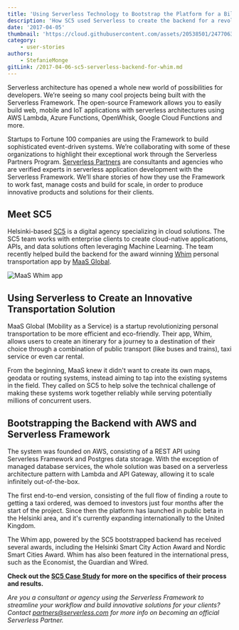 ```yaml
---
title: 'Using Serverless Technology to Bootstrap the Platform for a Billion Dollar Business Opportunity'
description: 'How SC5 used Serverless to create the backend for a revolutionary transportation app.'
date: '2017-04-05'
thumbnail: 'https://cloud.githubusercontent.com/assets/20538501/24770638/45a78f82-1ad0-11e7-97c5-7cfed24d1e9b.png'
category:
    - user-stories
authors:
    - StefanieMonge
gitLink: /2017-04-06-sc5-serverless-backend-for-whim.md
---
```

Serverless architecture has opened a whole new world of possibilities for developers. We’re seeing so many cool projects being built with the Serverless Framework. The open-source Framework allows you to easily build web, mobile and IoT applications with serverless architectures using AWS Lambda, Azure Functions, OpenWhisk, Google Cloud Functions and more.

Startups to Fortune 100 companies are using the Framework to build sophisticated event-driven systems. We’re collaborating with some of these organizations to highlight their exceptional work through the Serverless Partners Program. [Serverless Partners](https://serverless.com/partners/) are consultants and agencies who are verified experts in serverless application development with the Serverless Framework. We’ll share stories of how they use the Framework to work fast, manage costs and build for scale, in order to produce innovative products and solutions for their clients.

## Meet SC5

Helsinki-based [SC5](https://sc5.io/) is a digital agency specializing in cloud solutions. The SC5 team works with enterprise clients to create cloud-native applications, APIs, and data solutions often leveraging Machine Learning. The team recently helped build the backend for the award winning [Whim](http://whimapp.com/fi-en/) personal transportation app by [MaaS Global](http://maas.global/).

<img src="https://s3-us-west-2.amazonaws.com/assets.site.serverless.com/partners/maas-whim-app.png" alt="MaaS Whim app" />

## Using Serverless to Create an Innovative Transportation Solution

MaaS Global (Mobility as a Service) is a startup revolutionizing personal transportation to be more efficient and eco-friendly. Their app, Whim, allows users to create an itinerary for a journey to a destination of their choice through a combination of public transport (like buses and trains), taxi service or even car rental.

From the beginning, MaaS knew it didn't want to create its own maps, geodata or routing systems, instead aiming to tap into the existing systems in the field. They called on SC5 to help solve the technical challenge of making these systems work together reliably while serving potentially millions of concurrent users.

## Bootstrapping the Backend with AWS and Serverless Framework

The system was founded on AWS, consisting of a REST API using Serverless Framework and Postgres data storage. With the exception of managed database services, the whole solution was based on a serverless architecture pattern with Lambda and API Gateway, allowing it to scale infinitely out-of-the-box.

The first end-to-end version, consisting of the full flow of finding a route to getting a taxi ordered, was demoed to investors just four months after the start of the project. Since then the platform has launched in public beta in the Helsinki area, and it's currently expanding internationally to the United Kingdom.

The Whim app, powered by the SC5 bootstrapped backend has received several awards, including the Helsinki Smart City Action Award and Nordic Smart Cities Award. Whim has also been featured in the international press, such as the Economist, the Guardian and Wired.

**Check out the [SC5 Case Study](https://serverless.com/learn/bootstrapping-the-platform-for-a-billion-dollar-business-opportunity/) for more on the specifics of their process and results.**

*Are you a consultant or agency using the Serverless Framework to streamline your workflow and build innovative solutions for your clients? Contact partners@serverless.com for more info on becoming an official Serverless Partner.*

